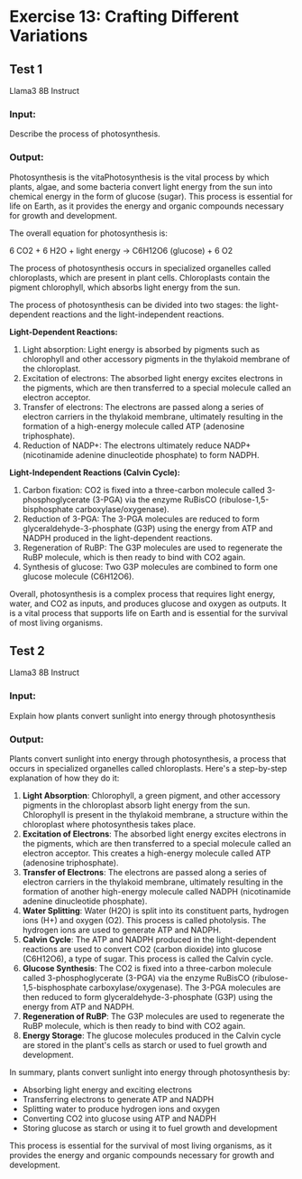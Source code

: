 # Exercise 13: Crafting Different Variations

## Test 1 
Llama3 8B Instruct

### Input: 
Describe the process of photosynthesis.

### Output:
Photosynthesis is the vitaPhotosynthesis is the vital process by which plants, algae, and some bacteria convert light energy from the sun into chemical energy in the form of glucose (sugar). This process is essential for life on Earth, as it provides the energy and organic compounds necessary for growth and development.

The overall equation for photosynthesis is:

6 CO2 + 6 H2O + light energy → C6H12O6 (glucose) + 6 O2

The process of photosynthesis occurs in specialized organelles called chloroplasts, which are present in plant cells. Chloroplasts contain the pigment chlorophyll, which absorbs light energy from the sun.

The process of photosynthesis can be divided into two stages: the light-dependent reactions and the light-independent reactions.

**Light-Dependent Reactions:**

1. Light absorption: Light energy is absorbed by pigments such as chlorophyll and other accessory pigments in the thylakoid membrane of the chloroplast.
2. Excitation of electrons: The absorbed light energy excites electrons in the pigments, which are then transferred to a special molecule called an electron acceptor.
3. Transfer of electrons: The electrons are passed along a series of electron carriers in the thylakoid membrane, ultimately resulting in the formation of a high-energy molecule called ATP (adenosine triphosphate).
4. Reduction of NADP+: The electrons ultimately reduce NADP+ (nicotinamide adenine dinucleotide phosphate) to form NADPH.

**Light-Independent Reactions (Calvin Cycle):**

1. Carbon fixation: CO2 is fixed into a three-carbon molecule called 3-phosphoglycerate (3-PGA) via the enzyme RuBisCO (ribulose-1,5-bisphosphate carboxylase/oxygenase).
2. Reduction of 3-PGA: The 3-PGA molecules are reduced to form glyceraldehyde-3-phosphate (G3P) using the energy from ATP and NADPH produced in the light-dependent reactions.
3. Regeneration of RuBP: The G3P molecules are used to regenerate the RuBP molecule, which is then ready to bind with CO2 again.
4. Synthesis of glucose: Two G3P molecules are combined to form one glucose molecule (C6H12O6).

Overall, photosynthesis is a complex process that requires light energy, water, and CO2 as inputs, and produces glucose and oxygen as outputs. It is a vital process that supports life on Earth and is essential for the survival of most living organisms.


## Test 2
Llama3 8B Instruct

### Input: 
Explain how plants convert sunlight into energy through photosynthesis

### Output:
Plants convert sunlight into energy through photosynthesis, a process that occurs in specialized organelles called chloroplasts. Here's a step-by-step explanation of how they do it:

1. **Light Absorption**: Chlorophyll, a green pigment, and other accessory pigments in the chloroplast absorb light energy from the sun. Chlorophyll is present in the thylakoid membrane, a structure within the chloroplast where photosynthesis takes place.
2. **Excitation of Electrons**: The absorbed light energy excites electrons in the pigments, which are then transferred to a special molecule called an electron acceptor. This creates a high-energy molecule called ATP (adenosine triphosphate).
3. **Transfer of Electrons**: The electrons are passed along a series of electron carriers in the thylakoid membrane, ultimately resulting in the formation of another high-energy molecule called NADPH (nicotinamide adenine dinucleotide phosphate).
4. **Water Splitting**: Water (H2O) is split into its constituent parts, hydrogen ions (H+) and oxygen (O2). This process is called photolysis. The hydrogen ions are used to generate ATP and NADPH.
5. **Calvin Cycle**: The ATP and NADPH produced in the light-dependent reactions are used to convert CO2 (carbon dioxide) into glucose (C6H12O6), a type of sugar. This process is called the Calvin cycle.
6. **Glucose Synthesis**: The CO2 is fixed into a three-carbon molecule called 3-phosphoglycerate (3-PGA) via the enzyme RuBisCO (ribulose-1,5-bisphosphate carboxylase/oxygenase). The 3-PGA molecules are then reduced to form glyceraldehyde-3-phosphate (G3P) using the energy from ATP and NADPH.
7. **Regeneration of RuBP**: The G3P molecules are used to regenerate the RuBP molecule, which is then ready to bind with CO2 again.
8. **Energy Storage**: The glucose molecules produced in the Calvin cycle are stored in the plant's cells as starch or used to fuel growth and development.

In summary, plants convert sunlight into energy through photosynthesis by:

* Absorbing light energy and exciting electrons
* Transferring electrons to generate ATP and NADPH
* Splitting water to produce hydrogen ions and oxygen
* Converting CO2 into glucose using ATP and NADPH
* Storing glucose as starch or using it to fuel growth and development

This process is essential for the survival of most living organisms, as it provides the energy and organic compounds necessary for growth and development.